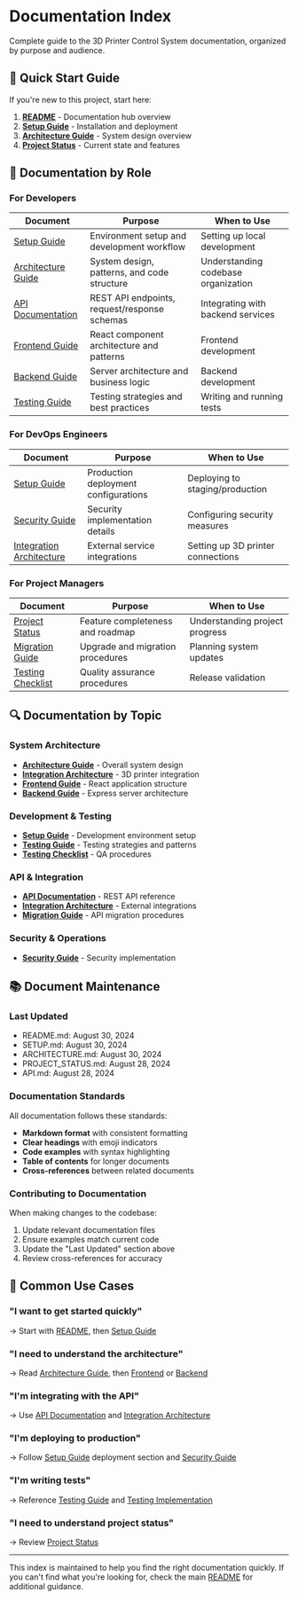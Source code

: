 # Documentation Index

Complete guide to the 3D Printer Control System documentation, organized by purpose and audience.

## 📖 Quick Start Guide

If you're new to this project, start here:

1. **[README](README.md)** - Documentation hub overview
2. **[Setup Guide](SETUP.md)** - Installation and deployment
3. **[Architecture Guide](ARCHITECTURE.md)** - System design overview
4. **[Project Status](PROJECT_STATUS.md)** - Current state and features

## 🎯 Documentation by Role

### For Developers

| Document | Purpose | When to Use |
|----------|---------|-------------|
| [Setup Guide](SETUP.md) | Environment setup and development workflow | Setting up local development |
| [Architecture Guide](ARCHITECTURE.md) | System design, patterns, and code structure | Understanding codebase organization |
| [API Documentation](API.md) | REST API endpoints, request/response schemas | Integrating with backend services |
| [Frontend Guide](FRONTEND.md) | React component architecture and patterns | Frontend development |
| [Backend Guide](BACKEND.md) | Server architecture and business logic | Backend development |
| [Testing Guide](TESTING.md) | Testing strategies and best practices | Writing and running tests |

### For DevOps Engineers

| Document | Purpose | When to Use |
|----------|---------|-------------|
| [Setup Guide](SETUP.md) | Production deployment configurations | Deploying to staging/production |
| [Security Guide](SECURITY.md) | Security implementation details | Configuring security measures |
| [Integration Architecture](INTEGRATION_ARCHITECTURE.md) | External service integrations | Setting up 3D printer connections |

### For Project Managers

| Document | Purpose | When to Use |
|----------|---------|-------------|
| [Project Status](PROJECT_STATUS.md) | Feature completeness and roadmap | Understanding project progress |
| [Migration Guide](MIGRATION_GUIDE.md) | Upgrade and migration procedures | Planning system updates |
| [Testing Checklist](TESTING_CHECKLIST.md) | Quality assurance procedures | Release validation |

## 🔍 Documentation by Topic

### System Architecture
- **[Architecture Guide](ARCHITECTURE.md)** - Overall system design
- **[Integration Architecture](INTEGRATION_ARCHITECTURE.md)** - 3D printer integration
- **[Frontend Guide](FRONTEND.md)** - React application structure
- **[Backend Guide](BACKEND.md)** - Express server architecture

### Development & Testing
- **[Setup Guide](SETUP.md)** - Development environment setup
- **[Testing Guide](TESTING.md)** - Testing strategies and patterns
- **[Testing Checklist](TESTING_CHECKLIST.md)** - QA procedures

### API & Integration
- **[API Documentation](API.md)** - REST API reference
- **[Integration Architecture](INTEGRATION_ARCHITECTURE.md)** - External integrations
- **[Migration Guide](MIGRATION_GUIDE.md)** - API migration procedures

### Security & Operations
- **[Security Guide](SECURITY.md)** - Security implementation

## 📚 Document Maintenance

### Last Updated
- README.md: August 30, 2024
- SETUP.md: August 30, 2024
- ARCHITECTURE.md: August 30, 2024
- PROJECT_STATUS.md: August 28, 2024
- API.md: August 28, 2024

### Documentation Standards
All documentation follows these standards:
- **Markdown format** with consistent formatting
- **Clear headings** with emoji indicators
- **Code examples** with syntax highlighting
- **Table of contents** for longer documents
- **Cross-references** between related documents

### Contributing to Documentation
When making changes to the codebase:
1. Update relevant documentation files
2. Ensure examples match current code
3. Update the "Last Updated" section above
4. Review cross-references for accuracy

## 🎯 Common Use Cases

### "I want to get started quickly"
→ Start with [README](README.md), then [Setup Guide](SETUP.md)

### "I need to understand the architecture"
→ Read [Architecture Guide](ARCHITECTURE.md), then [Frontend](FRONTEND.md) or [Backend](BACKEND.md)

### "I'm integrating with the API"
→ Use [API Documentation](API.md) and [Integration Architecture](INTEGRATION_ARCHITECTURE.md)

### "I'm deploying to production"
→ Follow [Setup Guide](SETUP.md) deployment section and [Security Guide](SECURITY.md)

### "I'm writing tests"
→ Reference [Testing Guide](TESTING.md) and [Testing Implementation](TESTING_IMPLEMENTATION_SUMMARY.md)

### "I need to understand project status"
→ Review [Project Status](PROJECT_STATUS.md)

---

This index is maintained to help you find the right documentation quickly. If you can't find what you're looking for, check the main [README](README.md) for additional guidance.